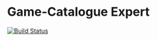 # Game-Catalogue Expert
[![Build Status](https://travis-ci.com/zaen-njxzu/Game-Catalogue.svg?branch=master)](https://travis-ci.com/github/zaen-njxzu/Game-Catalogue)
